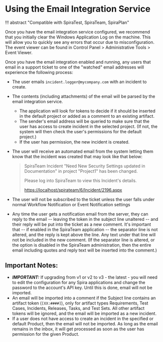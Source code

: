 # Using the Email Integration Service
!!! abstract "Compatible with SpiraTest, SpiraTeam, SpiraPlan"

Once you have the email integration service configured, we recommend that you initially clear the Windows Application Log on the machine. This will allow you to quickly see any errors that occur due to misconfiguration. The event viewer can be found in Control Panel > Administrative Tools > Event Viewer.

Once you have the email integration enabled and running, any users that email in a support ticket to one of the "watched" email addresses will experience the following process:

- The user emails `incident.logger@mycompany.com` with an incident to create.
- The contents (including attachments) of the email will be parsed by the email integration service.

    * The application will look for tokens to decide if it should be inserted in the default project or added as a comment to an existing artifact.
    * The sender's email address will be queried to make sure that the user has access to create incident in the selected project. (If not, the system will then check the user's permissions for the default project.)
    * If the user has permission, the new incident is created.

- The user will receive an automated email from the system letting them know that the incident was created that may look like that below:

    > SpiraTeam
    > Incident "Need New Security Settings updated in
    > Documentation" in project "Project1" has been changed.
    >
    > Please log into SpiraTeam to view this Incident's details.
    > 
    > <https://localhost/spirateam/6/Incident/2196.aspx>

- The user will not be subscribed to the ticket unless the user falls under normal Workflow Notification or Event Notification settings
- Any time the user gets a notification email from the server, they can reply to the email -- leaving the token in the subject line unaltered -- and their reply will be put into the ticket as a new comment. It's important that -- if enabled in the SpiraTeam application -- the separator line is not altered, and the reply is kept above the line. Any text under that line will not be included in the new comment. (If the separator line is altered, or the option is disabled in the SpiraTeam administration, then the entire email including quotes and reply text will be inserted into the comment.)


## Important Notes:
- ***IMPORTANT:*** If upgrading from v1 or v2 to v3 - the latest - you will need to edit the configuration for any Spira applications and change the password to the account's API key. Until this is done, email will not be imported.
- An email will be imported into a comment if the Subject line contains an artifact token (`[XX:####]`), only for artifact types Requirements, Test Cases, Incidents, Releases, Tasks, and Test Sets. All other artifact tokens will be ignored, and the email will be imported as a new incident.
- If a user does not have access to create an incident in the specified or default Product, then the email will not be imported. As long as the email remains in the inbox, it will get processed as soon as the user has permission for the given Product.
